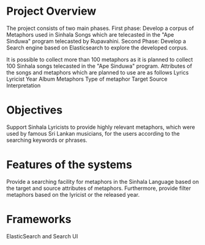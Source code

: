 <h1>Project Overview</h1>

The project consists of two main phases. 
First phase: Develop a corpus of Metaphors used in Sinhala Songs which are telecasted in the "Ape Sinduwa" program telecasted by Rupavahini. 
Second Phase: Develop a Search engine based on Elasticsearch to explore the developed corpus.

It is possible to collect more than 100 metaphors as it is planned to collect 100 Sinhala songs telecasted in the "Ape Sinduwa" program. Attributes of the songs and metaphors which are planned to use are as follows
Lyrics
Lyricist
Year
Album
Metaphors
Type of metaphor
Target 
Source
Interpretation

<h1>Objectives</h1>

Support Sinhala Lyricists to provide highly relevant metaphors, which were used by famous Sri Lankan musicians, for the users according to the searching keywords or phrases.

<h1>Features of the systems</h1>

Provide a searching facility for metaphors in the Sinhala Language based on the target and source attributes of metaphors. Furthermore, provide filter metaphors based on the lyricist or the released year.

<h1>Frameworks</h1>

ElasticSearch and Search UI
